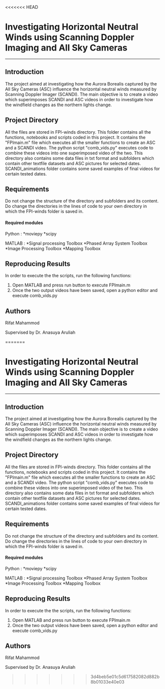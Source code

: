 <<<<<<< HEAD
# Investigating Horizontal Neutral Winds using Scanning Doppler Imaging and All Sky Cameras

---------------------------------------------------------------------------------------------------------

## Introduction 

The project aimed at investigating how the Aurora Borealis captured by the All Sky Cameras (ASC) influence the horizontal neutral winds measured by Scanning Doppler Imager (SCANDI). The main objective is to create a video which superimposes SCANDI and ASC videos in order to investigate how the windfield changes as the northern lights change. 

## Project Directory

All the files are stored in FPI-winds directory. This folder contains all the functions, notebooks and scripts coded in this project. It contains the "FPImain.m" file which executes all the smaller functions to create an ASC and a SCANDI video. The python script "comb_vids.py" executes code to combine these videos into one superimposed video of the two. This directory also contains some data files in txt format and subfolders which contain other textfile datasets and ASC pictures for selected dates. 
SCANDI_animations folder contains some saved examples of final videos for certain tested dates. 

## Requirements 

Do not change the structure of the directory and subfolders and its content. Do change the directories in the lines of code to your own directory in which the FPI-winds folder is saved in.

#### Required modules 

Python :
    *moviepy
    *scipy

MATLAB :
    *Signal processing Toolbox
    *Phased Array System Toolbox
    *Image Processing Toolbox
    *Mapping Toolbox

## Reproducing Results

In order to execute the the scripts, run the following functions:

1. Open MATLAB and press run button to execute FPImain.m
2. Once the two output videos have been saved, open a python editor and execute comb_vids.py

## Authors 

Rifat Mahammod

Supervised by Dr. Anasuya Aruliah



=======
# Investigating Horizontal Neutral Winds using Scanning Doppler Imaging and All Sky Cameras

---------------------------------------------------------------------------------------------------------

## Introduction 

The project aimed at investigating how the Aurora Borealis captured by the All Sky Cameras (ASC) influence the horizontal neutral winds measured by Scanning Doppler Imager (SCANDI). The main objective is to create a video which superimposes SCANDI and ASC videos in order to investigate how the windfield changes as the northern lights change. 

## Project Directory

All the files are stored in FPI-winds directory. This folder contains all the functions, notebooks and scripts coded in this project. It contains the "FPImain.m" file which executes all the smaller functions to create an ASC and a SCANDI video. The python script "comb_vids.py" executes code to combine these videos into one superimposed video of the two. This directory also contains some data files in txt format and subfolders which contain other textfile datasets and ASC pictures for selected dates. 
SCANDI_animations folder contains some saved examples of final videos for certain tested dates. 

## Requirements 

Do not change the structure of the directory and subfolders and its content. Do change the directories in the lines of code to your own directory in which the FPI-winds folder is saved in.

#### Required modules 

Python :
    *moviepy
    *scipy

MATLAB :
    *Signal processing Toolbox
    *Phased Array System Toolbox
    *Image Processing Toolbox
    *Mapping Toolbox

## Reproducing Results

In order to execute the the scripts, run the following functions:

1. Open MATLAB and press run button to execute FPImain.m
2. Once the two output videos have been saved, open a python editor and execute comb_vids.py

## Authors 

Rifat Mahammod

Supervised by Dr. Anasuya Aruliah



>>>>>>> 3d4beb5e01c5d617582082d882b8b01033e40e03
